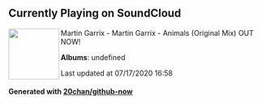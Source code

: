 ## Currently Playing on SoundCloud

[<img align="left" width="100" src="https://i1.sndcdn.com/artworks-000051272448-1ma0pn-t120x120.jpg">](https://soundcloud.com/martingarrix/martin-garrix-animals-original)

Martin Garrix - Martin Garrix - Animals (Original Mix) OUT NOW!

**Albums**: undefined

Last updated at 07/17/2020 16:58

#### Generated with [20chan/github-now](https://github.com/20chan/github-now)


<!--
**20chan/20chan** is a ✨ _special_ ✨ repository because its `README.md` (this file) appears on your GitHub profile.

Here are some ideas to get you started:

- 🔭 I’m currently working on ...
- 🌱 I’m currently learning ...
- 👯 I’m looking to collaborate on ...
- 🤔 I’m looking for help with ...
- 💬 Ask me about ...
- 📫 How to reach me: ...
- 😄 Pronouns: ...
- ⚡ Fun fact: ...
-->
